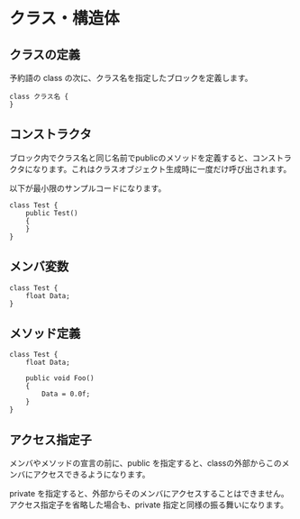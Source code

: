 
# クラス・構造体

## クラスの定義

予約語の class の次に、クラス名を指定したブロックを定義します。

```
class クラス名 {
}
```

## コンストラクタ

ブロック内でクラス名と同じ名前でpublicのメソッドを定義すると、コンストラクタになります。これはクラスオブジェクト生成時に一度だけ呼び出されます。

以下が最小限のサンプルコードになります。

```
class Test {
    public Test()
    {
    }
}
```

## メンバ変数

```
class Test {
    float Data;
}
```


## メソッド定義

```
class Test {
    float Data;

    public void Foo()
    {
        Data = 0.0f;
    }
}
```


## アクセス指定子
メンバやメソッドの宣言の前に、public を指定すると、classの外部からこのメンバにアクセスできるようになります。

private を指定すると、外部からそのメンバにアクセスすることはできません。アクセス指定子を省略した場合も、private 指定と同様の振る舞いになります。
